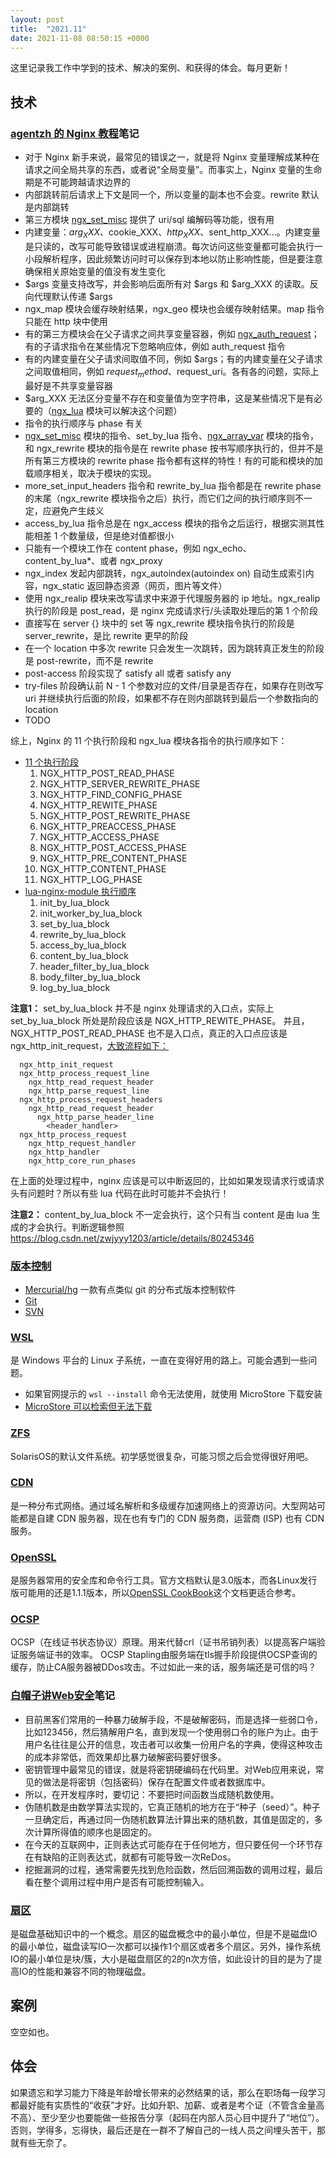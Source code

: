 ```yaml
---
layout: post
title:  "2021.11"
date: 2021-11-08 08:50:15 +0000   
---
```


这里记录我工作中学到的技术、解决的案例、和获得的体会。每月更新！


技术
----

### [agentzh 的 Nginx 教程](https://openresty.org/download/agentzh-nginx-tutorials-zhcn.html)笔记

* 对于 Nginx 新手来说，最常见的错误之一，就是将 Nginx 变量理解成某种在请求之间全局共享的东西，或者说“全局变量”。而事实上，Nginx 变量的生命期是不可能跨越请求边界的
* 内部跳转前后请求上下文是同一个，所以变量的副本也不会变。rewrite 默认是内部跳转
* 第三方模块 [ngx_set_misc](http://wiki.nginx.org/HttpSetMiscModule) 提供了 uri/sql 编解码等功能，很有用
* 内建变量：$arg_XXX、$cookie_XXX、$http_XXX、$sent_http_XXX...。内建变量是只读的，改写可能导致错误或进程崩溃。每次访问这些变量都可能会执行一小段解析程序，因此频繁访问时可以保存到本地以防止影响性能，但是要注意确保相关原始变量的值没有发生变化
* $args 变量支持改写，并会影响后面所有对 $args 和 $arg_XXX 的读取。反向代理默认传递 $args
* ngx_map 模块会缓存映射结果，ngx_geo 模块也会缓存映射结果。map 指令只能在 http 块中使用
* 有的第三方模块会在父子请求之间共享变量容器，例如 [ngx_auth_request]()；有的子请求指令在某些情况下忽略响应体，例如 auth_request 指令
* 有的内建变量在父子请求间取值不同，例如 $args；有的内建变量在父子请求之间取值相同，例如 $request_method、$request_uri。各有各的问题，实际上最好是不共享变量容器
* $arg_XXX 无法区分变量不存在和变量值为空字符串，这是某些情况下是有必要的（[ngx_lua]() 模块可以解决这个问题）
* 指令的执行顺序与 phase 有关
* [ngx_set_misc]() 模块的指令、set_by_lua 指令、[ngx_array_var]() 模块的指令，和 ngx_rewrite 模块的指令是在 rewrite phase 按书写顺序执行的，但并不是所有第三方模块的 rewrite phase 指令都有这样的特性！有的可能和模块的加载顺序相关，取决于模块的实现。
* more_set_input_headers 指令和 rewrite_by_lua 指令都是在 rewrite phase 的末尾（ngx_rewrite 模块指令之后）执行，而它们之间的执行顺序则不一定，应避免产生歧义
* access_by_lua 指令总是在 ngx_access 模块的指令之后运行，根据实测其性能相差 1 个数量级，但是绝对值都很小
* 只能有一个模块工作在 content phase，例如 ngx_echo、content_by_lua*、或者 ngx_proxy
* ngx_index 发起内部跳转，ngx_autoindex(autoindex on) 自动生成索引内容，ngx_static 返回静态资源（网页，图片等文件）
* 使用 ngx_realip 模块来改写请求中来源于代理服务器的 ip 地址。ngx_realip 执行的阶段是 post_read，是 nginx 完成请求行/头读取处理后的第 1 个阶段
* 直接写在 server {} 块中的 set 等 ngx_rewrite 模块指令执行的阶段是 server_rewrite，是比 rewrite 更早的阶段
* 在一个 location 中多次 rewrite 只会发生一次跳转，因为跳转真正发生的阶段是 post-rewrite，而不是 rewrite
* post-access 阶段实现了 satisfy all 或者 satisfy any
* try-files 阶段确认前 N - 1 个参数对应的文件/目录是否存在，如果存在则改写 uri 并继续执行后面的阶段，如果都不存在则内部跳转到最后一个参数指向的 location
* TODO

综上，Nginx 的 11 个执行阶段和 ngx_lua 模块各指令的执行顺序如下：

* [11 个执行阶段](https://www.jianshu.com/p/13747f7c0739)
  1. NGX_HTTP_POST_READ_PHASE
  2. NGX_HTTP_SERVER_REWRITE_PHASE
  3. NGX_HTTP_FIND_CONFIG_PHASE
  4. NGX_HTTP_REWITE_PHASE
  5. NGX_HTTP_POST_REWRITE_PHASE
  6. NGX_HTTP_PREACCESS_PHASE
  7. NGX_HTTP_ACCESS_PHASE
  8. NGX_HTTP_POST_ACCESS_PHASE
  9. NGX_HTTP_PRE_CONTENT_PHASE
  10. NGX_HTTP_CONTENT_PHASE
  11. NGX_HTTP_LOG_PHASE
* [lua-nginx-module 执行顺序](https://blog.51cto.com/xikder/2331649)
  1. init_by_lua_block
  2. init_worker_by_lua_block
  3. set_by_lua_block
  4. rewrite_by_lua_block
  5. access_by_lua_block
  6. content_by_lua_block
  7. header_filter_by_lua_block
  8. body_filter_by_lua_block
  9. log_by_lua_block

__注意1：__ set_by_lua_block 并不是 nginx 处理请求的入口点，实际上 set_by_lua_block 所处是阶段应该是 NGX_HTTP_REWITE_PHASE。
并且，NGX_HTTP_POST_READ_PHASE 也不是入口点，真正的入口点应该是 ngx_http_init_request，[大致流程如下：](https://blog.csdn.net/yankai0219/article/details/8220695)

```
  ngx_http_init_request
  ngx_http_process_request_line
    ngx_http_read_request_header
    ngx_http_parse_request_line
  ngx_http_process_request_headers
    ngx_http_read_request_header
      ngx_http_parse_header_line
        <header_handler>
  ngx_http_process_request
    ngx_http_request_handler
    ngx_http_handler
    ngx_http_core_run_phases
```

在上面的处理过程中，nginx 应该是可以中断返回的，比如如果发现请求行或请求头有问题时？所以有些 lua 代码在此时可能并不会执行！

__注意2：__ content_by_lua_block 不一定会执行，这个只有当 content 是由 lua 生成的才会执行。判断逻辑参照<https://blog.csdn.net/zwjyyy1203/article/details/80245346>

### [版本控制]()

* [Mercurial/hg](https://mercurial.selenic.com/) 一款有点类似 git 的分布式版本控制软件
* [Git](https://git-scm.com/)
* [SVN](https://tortoisesvn.net/)

### [WSL](https://docs.microsoft.com/zh-cn/windows/wsl/install)

是 Windows 平台的 Linux 子系统，一直在变得好用的路上。可能会遇到一些问题。

* 如果官网提示的 `wsl --install` 命令无法使用，就使用 MicroStore 下载安装
* [MicroStore 可以检索但无法下载](https://jingyan.baidu.com/article/375c8e1976b10f64f3a22963.html)

### [ZFS](http://blog.sina.com.cn/s/blog_6d0a8b110100n0fz.html)

SolarisOS的默认文件系统。初学感觉很复杂，可能习惯之后会觉得很好用吧。

### [CDN](https://www.zhihu.com/question/36514327?rf=37353035)

是一种分布式网络。通过域名解析和多级缓存加速网络上的资源访问。大型网站可能都是自建 CDN 服务器，现在也有专门的 CDN 服务商，运营商 (ISP) 也有 CDN 服务。

### [OpenSSL](https://www.openssl.org/)

是服务器常用的安全库和命令行工具。官方文档默认是3.0版本，而各Linux发行版可能用的还是1.1.1版本，所以[OpenSSL CookBook](https://www.feistyduck.com/books/openssl-cookbook/)这个文档更适合参考。

### [OCSP](https://www.acdiao.com/index.php/archives/112/)

OCSP（在线证书状态协议）原理。用来代替crl（证书吊销列表）以提高客户端验证服务端证书的效率。
OCSP Stapling由服务端在tls握手阶段提供OCSP查询的缓存，防止CA服务器被DDos攻击。不过如此一来的话，服务端还是可信的吗？

### [白帽子讲Web安全]()笔记

* 目前黑客们常用的一种暴力破解手段，不是破解密码，而是选择一些弱口令，比如123456，然后猜解用户名，直到发现一个使用弱口令的账户为止。由于用户名往往是公开的信息，攻击者可以收集一份用户名的字典，使得这种攻击的成本非常低，而效果却比暴力破解密码要好很多。
* 密钥管理中最常见的错误，就是将密钥硬编码在代码里。对Web应用来说，常见的做法是将密钥（包括密码）保存在配置文件或者数据库中。
* 所以，在开发程序时，要切记：不要把时间函数当成随机数使用。
* 伪随机数是由数学算法实现的，它真正随机的地方在于“种子（seed）”。种子一旦确定后，再通过同一伪随机数算法计算出来的随机数，其值是固定的，多次计算所得值的顺序也是固定的。
* 在今天的互联网中，正则表达式可能存在于任何地方，但只要任何一个环节存在有缺陷的正则表达式，就都有可能导致一次ReDos。
* 挖掘漏洞的过程，通常需要先找到危险函数，然后回溯函数的调用过程，最后看在整个调用过程中用户是否有可能控制输入。

### [扇区](https://www.cnblogs.com/kerrycode/p/12701772.html)

是磁盘基础知识中的一个概念。扇区的磁盘概念中的最小单位，但是不是磁盘IO的最小单位，磁盘读写IO一次都可以操作1个扇区或者多个扇区。另外，操作系统IO的最小单位是块/簇，大小是磁盘扇区的2的n次方倍，如此设计的目的是为了提高IO的性能和兼容不同的物理磁盘。

案例
----

空空如也。


体会
----

如果遗忘和学习能力下降是年龄增长带来的必然结果的话，那么在职场每一段学习都最好能有实质性的“收获”才好。比如升职、加薪、或者是考个证（不管含金量高不高）、至少至少也要能做一些报告分享（起码在内部人员心目中提升了“地位”）。否则，学得多，忘得快，最后还是在一群不了解自己的一线人员之间埋头苦干，那就有些无奈了。